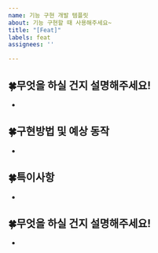 ```yaml
---
name: 기능 구현 개발 템플릿
about: 기능 구현할 때 사용해주세요~
title: "[Feat]"
labels: feat
assignees: ''

---
```


## 🍀무엇을 하실 건지 설명해주세요!
- 



## 🍀구현방법 및 예상 동작
-


## 🍀특이사항
-

## 🍀무엇을 하실 건지 설명해주세요!
-
